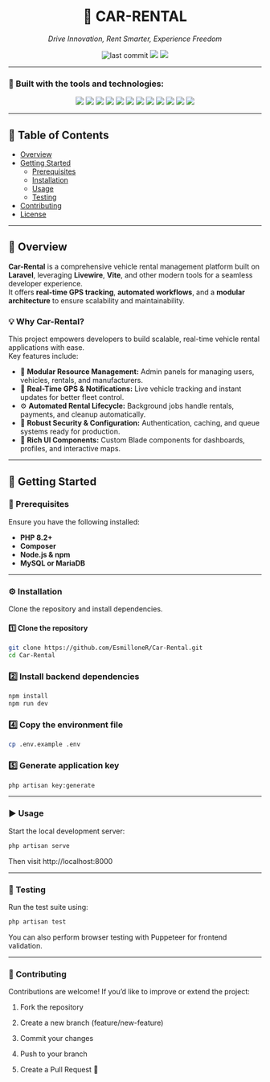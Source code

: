 <h1 align="center">🚗 CAR-RENTAL</h1>
<p align="center"><i>Drive Innovation, Rent Smarter, Experience Freedom</i></p>

<p align="center">
  <img src="https://img.shields.io/github/last-commit/EsmilloneR/Car-Rental?style=for-the-badge" alt="last commit"/>
  <img src="https://img.shields.io/badge/php-53.3%25-blue?style=for-the-badge&logo=php&logoColor=white"/>
  <img src="https://img.shields.io/badge/languages-4-blue?style=for-the-badge"/>
</p>

---

### 🧰 Built with the tools and technologies:

<p align="center">
  <img src="https://img.shields.io/badge/JSON-000000?style=for-the-badge&logo=json&logoColor=white"/>
  <img src="https://img.shields.io/badge/npm-CB3837?style=for-the-badge&logo=npm&logoColor=white"/>
  <img src="https://img.shields.io/badge/Autoprefixer-DD3735?style=for-the-badge&logo=autoprefixer&logoColor=white"/>
  <img src="https://img.shields.io/badge/Composer-885630?style=for-the-badge&logo=composer&logoColor=white"/>
  <img src="https://img.shields.io/badge/JavaScript-F7DF1E?style=for-the-badge&logo=javascript&logoColor=black"/>
  <img src="https://img.shields.io/badge/Leaflet-199900?style=for-the-badge&logo=leaflet&logoColor=white"/>
  <img src="https://img.shields.io/badge/Puppeteer-40B5A4?style=for-the-badge&logo=puppeteer&logoColor=white"/>
  <img src="https://img.shields.io/badge/XML-00599C?style=for-the-badge&logo=xml&logoColor=white"/>
  <img src="https://img.shields.io/badge/GitHub%20Actions-2088FF?style=for-the-badge&logo=githubactions&logoColor=white"/>
  <img src="https://img.shields.io/badge/PHP-777BB4?style=for-the-badge&logo=php&logoColor=white"/>
  <img src="https://img.shields.io/badge/Vite-646CFF?style=for-the-badge&logo=vite&logoColor=white"/>
  <img src="https://img.shields.io/badge/Axios-5A29E4?style=for-the-badge&logo=axios&logoColor=white"/>
</p>

---

## 📑 Table of Contents
- [Overview](#overview)
- [Getting Started](#getting-started)
  - [Prerequisites](#prerequisites)
  - [Installation](#installation)
  - [Usage](#usage)
  - [Testing](#testing)
- [Contributing](#contributing)
- [License](#license)

---

## 🧭 Overview

**Car-Rental** is a comprehensive vehicle rental management platform built on **Laravel**, leveraging **Livewire**, **Vite**, and other modern tools for a seamless developer experience.  
It offers **real-time GPS tracking**, **automated workflows**, and a **modular architecture** to ensure scalability and maintainability.

### 💡 Why Car-Rental?

This project empowers developers to build scalable, real-time vehicle rental applications with ease.  
Key features include:

- 🌿 **Modular Resource Management:** Admin panels for managing users, vehicles, rentals, and manufacturers.  
- 📱 **Real-Time GPS & Notifications:** Live vehicle tracking and instant updates for better fleet control.  
- ⚙️ **Automated Rental Lifecycle:** Background jobs handle rentals, payments, and cleanup automatically.  
- 🔐 **Robust Security & Configuration:** Authentication, caching, and queue systems ready for production.  
- 🎨 **Rich UI Components:** Custom Blade components for dashboards, profiles, and interactive maps.

---

## 🚀 Getting Started

### 🧩 Prerequisites
Ensure you have the following installed:
- **PHP 8.2+**
- **Composer**
- **Node.js & npm**
- **MySQL or MariaDB**

---

### ⚙️ Installation

Clone the repository and install dependencies.

#### 1️⃣ Clone the repository
```bash
git clone https://github.com/EsmilloneR/Car-Rental.git
cd Car-Rental
```
### 2️⃣ Install backend dependencies
```bash
npm install
npm run dev
```

### 4️⃣ Copy the environment file
```bash
cp .env.example .env
```
### 5️⃣ Generate application key
```bash
php artisan key:generate
```
---
### ▶️ Usage
Start the local development server:
```bash
php artisan serve
```
Then visit http://localhost:8000

---
### 🧪 Testing
Run the test suite using:
```bash
php artisan test
```
You can also perform browser testing with Puppeteer for frontend validation.

---
### 🤝 Contributing

Contributions are welcome!
If you’d like to improve or extend the project:

1. Fork the repository

2. Create a new branch (feature/new-feature)

3. Commit your changes

4. Push to your branch

5. Create a Pull Request 🚀
